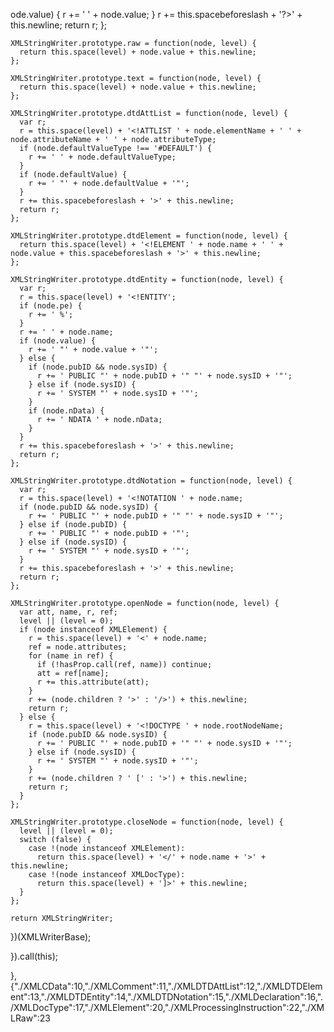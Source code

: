 ode.value) {
        r += ' ' + node.value;
      }
      r += this.spacebeforeslash + '?>' + this.newline;
      return r;
    };

    XMLStringWriter.prototype.raw = function(node, level) {
      return this.space(level) + node.value + this.newline;
    };

    XMLStringWriter.prototype.text = function(node, level) {
      return this.space(level) + node.value + this.newline;
    };

    XMLStringWriter.prototype.dtdAttList = function(node, level) {
      var r;
      r = this.space(level) + '<!ATTLIST ' + node.elementName + ' ' + node.attributeName + ' ' + node.attributeType;
      if (node.defaultValueType !== '#DEFAULT') {
        r += ' ' + node.defaultValueType;
      }
      if (node.defaultValue) {
        r += ' "' + node.defaultValue + '"';
      }
      r += this.spacebeforeslash + '>' + this.newline;
      return r;
    };

    XMLStringWriter.prototype.dtdElement = function(node, level) {
      return this.space(level) + '<!ELEMENT ' + node.name + ' ' + node.value + this.spacebeforeslash + '>' + this.newline;
    };

    XMLStringWriter.prototype.dtdEntity = function(node, level) {
      var r;
      r = this.space(level) + '<!ENTITY';
      if (node.pe) {
        r += ' %';
      }
      r += ' ' + node.name;
      if (node.value) {
        r += ' "' + node.value + '"';
      } else {
        if (node.pubID && node.sysID) {
          r += ' PUBLIC "' + node.pubID + '" "' + node.sysID + '"';
        } else if (node.sysID) {
          r += ' SYSTEM "' + node.sysID + '"';
        }
        if (node.nData) {
          r += ' NDATA ' + node.nData;
        }
      }
      r += this.spacebeforeslash + '>' + this.newline;
      return r;
    };

    XMLStringWriter.prototype.dtdNotation = function(node, level) {
      var r;
      r = this.space(level) + '<!NOTATION ' + node.name;
      if (node.pubID && node.sysID) {
        r += ' PUBLIC "' + node.pubID + '" "' + node.sysID + '"';
      } else if (node.pubID) {
        r += ' PUBLIC "' + node.pubID + '"';
      } else if (node.sysID) {
        r += ' SYSTEM "' + node.sysID + '"';
      }
      r += this.spacebeforeslash + '>' + this.newline;
      return r;
    };

    XMLStringWriter.prototype.openNode = function(node, level) {
      var att, name, r, ref;
      level || (level = 0);
      if (node instanceof XMLElement) {
        r = this.space(level) + '<' + node.name;
        ref = node.attributes;
        for (name in ref) {
          if (!hasProp.call(ref, name)) continue;
          att = ref[name];
          r += this.attribute(att);
        }
        r += (node.children ? '>' : '/>') + this.newline;
        return r;
      } else {
        r = this.space(level) + '<!DOCTYPE ' + node.rootNodeName;
        if (node.pubID && node.sysID) {
          r += ' PUBLIC "' + node.pubID + '" "' + node.sysID + '"';
        } else if (node.sysID) {
          r += ' SYSTEM "' + node.sysID + '"';
        }
        r += (node.children ? ' [' : '>') + this.newline;
        return r;
      }
    };

    XMLStringWriter.prototype.closeNode = function(node, level) {
      level || (level = 0);
      switch (false) {
        case !(node instanceof XMLElement):
          return this.space(level) + '</' + node.name + '>' + this.newline;
        case !(node instanceof XMLDocType):
          return this.space(level) + ']>' + this.newline;
      }
    };

    return XMLStringWriter;

  })(XMLWriterBase);

}).call(this);

},{"./XMLCData":10,"./XMLComment":11,"./XMLDTDAttList":12,"./XMLDTDElement":13,"./XMLDTDEntity":14,"./XMLDTDNotation":15,"./XMLDeclaration":16,"./XMLDocType":17,"./XMLElement":20,"./XMLProcessingInstruction":22,"./XMLRaw":23